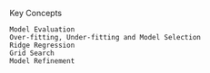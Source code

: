 Key Concepts

    Model Evaluation
    Over-fitting, Under-fitting and Model Selection
    Ridge Regression
    Grid Search
    Model Refinement
